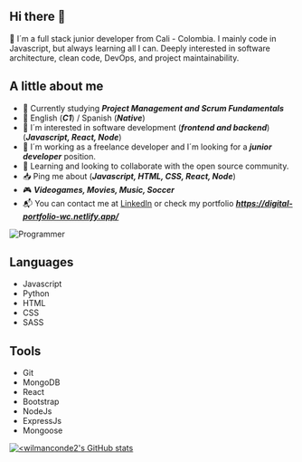 ## **Hi there 👋**

🧔 I´m a full stack junior developer from Cali - Colombia. I mainly code in Javascript, but always learning all I can. Deeply interested in software architecture, clean code, DevOps, and project maintainability.

## **A little about me**

* :calendar: Currently studying ***Project Management and Scrum Fundamentals***
* :robot: English (***C1***) / Spanish (***Native***)
* :eyes: I´m interested in software development (***frontend and backend***) (***Javascript, React, Node***)
* :seedling: I´m working as a freelance developer and I´m looking for a ***junior developer*** position.
* :link: Learning and looking to collaborate with the open source community. 
* :inbox_tray: Ping me about (***Javascript, HTML, CSS, React, Node***)
* :video_game: ***Videogames, Movies, Music, Soccer***
* :mailbox_with_mail: You can contact me at [LinkedIn](https://www.linkedin.com/in/wilman-conde/) or check my portfolio ***https://digital-portfolio-wc.netlify.app/***

![Programmer](https://cdn.pixabay.com/photo/2023/11/05/02/07/ai-generated-8366100_1280.jpg)

## **Languages**

* Javascript
* Python
* HTML
* CSS
* SASS

## **Tools**

* Git
* MongoDB
* React
* Bootstrap
* NodeJs
* ExpressJs
* Mongoose

[![<wilmanconde2's GitHub stats](https://github-readme-stats.vercel.app/api?username=wilmanconde2)](https://github.com/wilmanconde2/github-readme-stats)
